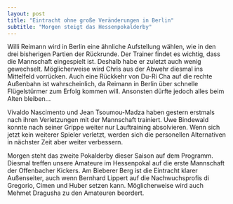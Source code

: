 ```yaml
---
layout: post
title: "Eintracht ohne große Veränderungen in Berlin"
subtitle: "Morgen steigt das Hessenpokalderby"
---
```


Willi Reimann wird in Berlin eine ähnliche Aufstellung wählen, wie in den drei bisherigen Partien der Rückrunde. Der Trainer findet es wichtig, dass die Mannschaft eingespielt ist. Deshalb habe er zuletzt auch wenig gewechselt. Möglicherweise wird Chris aus der Abwehr diesmal ins Mittelfeld vorrücken. Auch eine Rückkehr von Du-Ri Cha auf die rechte Außenbahn ist wahrscheinlich, da Reimann in Berlin über schnelle Flügelstürmer zum Erfolg kommen will. Ansonsten dürfte jedoch alles beim Alten bleiben...

Vivaldo Nascimento und Jean Tsoumou-Madza haben gestern erstmals nach ihren Verletzungen mit der Mannschaft trainiert. Uwe Bindewald konnte nach seiner Grippe weiter nur Lauftraining absolvieren. Wenn sich jetzt kein weiterer Spieler verletzt, werden sich die personellen Alternativen in nächster Zeit aber weiter verbessern.

Morgen steht das zweite Pokalderby dieser Saison auf dem Programm. Diesmal treffen unsere Amateure im Hessenpokal auf die erste Mannschaft der Offenbacher Kickers. Am Bieberer Berg ist die Eintracht klarer Außenseiter, auch wenn Bernhard Lippert auf die Nachwuchsprofis di Gregorio, Cimen und Huber setzen kann. Möglicherweise wird auch Mehmet Dragusha zu den Amateuren beordert.
